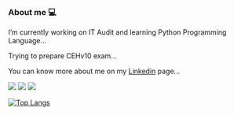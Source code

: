 ### About me :computer:

I’m currently working on IT Audit and learning Python Programming Language...

Trying to prepare CEHv10 exam...

You can know more about me on my [Linkedin](https://www.linkedin.com/in/yasemin-ezgi-öztaş/) page...

![](https://img.shields.io/badge/<OS>-<LINUX>-informational?style=flat&logo=<LOGO_NAME>&logoColor=white&color=2bbc8a)
![](https://img.shields.io/badge/<Code>-<Python>-informational?style=flat&logo=<LOGO_NAME>&logoColor=white&color=2bbc8a)
![](https://img.shields.io/badge/<Certificate>-<CISA>-informational?style=flat&logo=<LOGO_NAME>&logoColor=white&color=2bbc8a)




[![Top Langs](https://github-readme-stats.vercel.app/api/top-langs/?username=yaseminezgii&prs&show_icons=true&layout=compact)](https://github.com/yaseminezgii/github-readme-stats)
